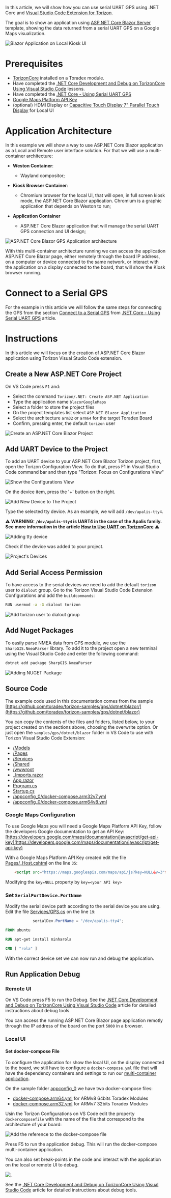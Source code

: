 In this article, we will show how you can use serial UART GPS using .NET Core and [Visual Studio Code Extension for Torizon](https://developer.toradex.com/knowledge-base/visual-studio-code-development-extension-pythonnet-core).

The goal is to show an application using [ASP.NET Core Blazor Server](https://docs.microsoft.com/aspnet/core/blazor/get-started?view=aspnetcore-3.1&tabs=visual-studio-code) template, showing the data returned from a serial UART GPS on a Google Maps visualization.

![Blazor Application on Local Kiosk UI](https://docs.toradex.com/107682-img_20200519_235158039.jpg?w=500)

# Prerequisites #

- [TorizonCore](https://developer.toradex.com/software/torizon) installed on a Toradex module.
- Have completed the [.NET Core Development and Debug on TorizonCore Using Visual Studio Code](https://developer.toradex.com/knowledge-base/net-core-development-and-debug-on-torizoncore-using-visual-studio-code) lessons.
- Have completed the [.NET Core - Using Serial UART GPS](https://developer.toradex.com/knowledge-base/net-core-using-serial-uart-gps)
- [Google Maps Platform API Key](https://developers.google.com/maps/documentation/javascript/get-api-key)
- (optional) HDMI Display or [Capacitive Touch Display 7" Parallel Touch Display](https://www.toradex.com/pt-br/accessories/capacitive-touch-display-7-inch-parallel) for Local UI

# Application Architecture #

In this example we will show a way to use ASP.NET Core Blazor application as a Local and Remote user interface solution. For that we will use a multi-container architecture:

- **Weston Container**:
	- Wayland compositor;

- **Kiosk Browser Container**:
	- Chromium browser for the local UI, that will open, in full screen kiosk mode, the ASP.NET Core Blazor application. Chromium is a graphic application that depends on Weston to run;

- **Application Container**
	- ASP.NET Core Blazor application that will manage the serial UART GPS connection and UI design;

![ASP.NET Core Blazor GPS Application architecture](https://docs.toradex.com/107678-blazordiagramcomplete.png?w=550)

With this multi-container architecture running we can access the application ASP.NET Core Blazor page, either remotely through the board IP address, on a computer or device connected to the same network, or interact with the application on a display connected to the board, that will show the Kiosk browser running.

# Connect to a Serial GPS #

For the example in this article we will follow the same steps for connecting the GPS from the section [Connect to a Serial GPS](https://developer.toradex.com/knowledge-base/net-core-using-serial-uart-gps#Connect_to_a_Serial_GPS) from [.NET Core - Using Serial UART GPS](https://developer.toradex.com/knowledge-base/net-core-using-serial-uart-gps) article.

# Instructions #

In this article we will focus on the creation of
ASP.NET Core Blazor application using Torizon Visual Studio Code extension.

## Create a New ASP.NET Core Project ##

On VS Code press `F1` and: 

- Select the command `Torizon/.NET: Create ASP.NET Application`
- Type the application name `blazorGoogleMaps`
- Select a folder to store the project files
- On the project templates list select `ASP.NET Blazor Application`
- Select the architecture `arm32` or `arm64` for the target Toradex Board
- Confirm, pressing enter, the default `torizon` user

![Create an ASP.NET Core Blazor Project](https://docs.toradex.com/107668-8jtu6vighp.gif)

## Add UART Device to the Project ##

To add an UART device to your ASP.NET Core Blazor Torizon project, first, open the Torizon Configuration View. To do that, press F1 in Visual Studio Code command bar and then type "Torizon: Focus on Configurations View"

![Show the Configurations View](https://docs.toradex.com/107389-103486-vscode-cmd-bar-configuration.jpeg)

On the device item, press the '+' button on the right.

![Add New Device to The Project](https://docs.toradex.com/107574-vscodeadddevice.png?w=500)

Type the selected tty device. As an example, we will add `/dev/apalis-tty4`.

⚠️ **WARNING: `/dev/apalis-tty4` is UART4 in the case of the Apalis family. See more information in the article [How to Use UART on TorizonCore](https://developer.toradex.com/knowledge-base/uart-torizoncore)** ⚠️

![Adding tty device](https://docs.toradex.com/107575-vscodeadddevtty.png?w=500)

Check if the device was added to your project.

![Project's Devices](https://docs.toradex.com/107576-vscodedevttyadded.png?w=500)

## Add Serial Access Permission ##

To have access to the serial devices we need to add the default `torizon` user to `dialout` group. Go to the Torizon Visual Studio Code Extension Configurations and add the `buildcommands`:

```bash
RUN usermod -a -G dialout torizon 
```

![Add torizon user to dialout group](https://docs.toradex.com/107655-6mo2wp0rmu.gif)

## Add Nuget Packages ##

To easily parse NMEA data from GPS module, we use the `SharpGIS.NmeaParser` library. To add it to the project open a new terminal using the Visual Studio Code and enter the following command:

```bash
dotnet add package SharpGIS.NmeaParser
```

![Adding NUGET Package](https://docs.toradex.com/107578-prg2proqkb.gif)

## Source Code ##

The example code used in this documentation comes from the sample [https://github.com/toradex/torizon-samples/gps/dotnet/blazor/](https://github.com/toradex/torizon-samples/gps/dotnet/blazor)

You can copy the contents of the files and folders, listed below, to your project created on the sections above, choosing the overwrite option. Or just open the `samples/gps/dotnet/blazor` folder in VS Code to use with Torizon Visual Studio Code Extension:

- [/Models](https://github.com/toradex/torizon-samples/gps/dotnet/blazor/Models)
- [/Pages](https://github.com/toradex/torizon-samples/gps/dotnet/blazor/Pages)
- [/Services](https://github.com/toradex/torizon-samples/gps/dotnet/blazor/Services)
- [/Shared](https://github.com/toradex/torizon-samples/gps/dotnet/blazor/Shared)
- [/wwwroot](https://github.com/toradex/torizon-samples/gps/dotnet/blazor/wwwroot)
- [_Imports.razor](https://github.com/toradex/torizon-samples/gps/dotnet/blazor/_Imports.razor)
- [App.razor](https://github.com/toradex/torizon-samples/gps/dotnet/blazor/App.razor)
- [Program.cs](https://github.com/toradex/torizon-samples/gps/dotnet/blazor/Program.cs)
- [Startup.cs](https://github.com/toradex/torizon-samples/gps/dotnet/blazor/Startup.cs)
- [/appconfig_0/docker-compose.arm32v7.yml](https://github.com/toradex/torizon-samples/gps/dotnet/blazor/appconfig_0/docker-compose.arm32v7.yml)
- [/appconfig_0/docker-compose.arm64v8.yml](https://github.com/toradex/torizon-samples/gps/dotnet/blazor/appconfig_0/docker-compose.arm64v8.yml)

### Google Maps Configuration ###

To use Google Maps you will need a Google Maps Platform API Key, follow the developers Google documentation to get an API Key: [https://developers.google.com/maps/documentation/javascript/get-api-key](https://developers.google.com/maps/documentation/javascript/get-api-key)

With a Google Maps Platform API Key created edit the file [Pages/_Host.cshtml](https://github.com/toradex/torizon-samples/gps/dotnet/blazor/Pages/_Host.cshtml#L35) on the line `35`:

```html
    <script src="https://maps.googleapis.com/maps/api/js?key=NULL&v=3"></script>
```

Modifying the `key=NULL` property by `key=<your API key>`


### Set `SerialPortDevice.PortName` ###

Modify the serial device path according to the serial device you are using. Edit the file [Services/GPS.cs](https://github.com/toradex/torizon-samples/gps/dotnet/blazor/Services/GPS.cs#L19) on the line `19`:

```csharp
            serialDev.PortName = "/dev/apalis-tty4";
```

```dockerfile
FROM ubuntu

RUN apt-get install minharola

CMD [ "rola" ]

```

With the correct device set we can now run and debug the application. 

## Run Application Debug  ##

### Remote UI ###

On VS Code press F5 to run the Debug. See the [.NET Core Development and Debug on TorizonCore Using Visual Studio Code](https://developer.toradex.com/knowledge-base/net-core-development-and-debug-on-torizoncore-using-visual-studio-code) article for detailed instructions about debug tools.

You can access the running ASP.NET Core Blazor page application remotly through the IP address of the board on the port `5000` in a browser. 

### Local UI ###

#### Set docker-compose File ####

To configure the application for show the local UI, on the display connected to the board, we still have to configure a `docker-compose.yml` file that will have the dependency containers and  settings to run our [multi-container application](#Application-Architecture). 

On the sample folder [appconfig_0](https://github.com/toradex/torizon-samples/gps/dotnet/blazor/appconfig_0) we have two docker-compose files:

- [docker-compose.arm64.yml](https://github.com/toradex/torizon-samples/gps/dotnet/blazor/appconfig_0/docker-compose.arm64.yml) for ARMv8 64bits Toradex Modules
- [docker-compose.arm32.yml](https://github.com/toradex/torizon-samples/gps/dotnet/blazor/appconfig_0/docker-compose.arm32.yml) for ARMv7 32bits Toradex Modules

Usin the Torizon Configurations on VS Code edit the property `dockercomposefile` with the name of the file that correspond to the architecture of your board:

![Add the reference to the docker-compose file](https://docs.toradex.com/107680-ix7pubp259.gif)

Press F5 to run the application debug. This will run the docker-compose multi-container application.

You can also set break-points in the code and interact with the application on the local or remote UI to debug.

![,](https://docs.toradex.com/107681-blazor-remote-debug-torizon.gif)

See the [.NET Core Development and Debug on TorizonCore Using Visual Studio Code](https://developer.toradex.com/knowledge-base/net-core-development-and-debug-on-torizoncore-using-visual-studio-code) article for detailed instructions about debug tools.
